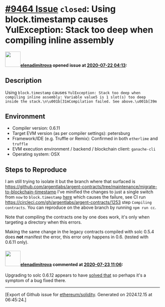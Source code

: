 # [\#9464 Issue](https://github.com/ethereum/solidity/issues/9464) `closed`: Using block.timestamp causes YulException: Stack too deep when compiling inline assembly

#### <img src="https://avatars.githubusercontent.com/u/703848?u=d11bd4aa8a069ebb196be76a660ec815f2f0cddc&v=4" width="50">[elenadimitrova](https://github.com/elenadimitrova) opened issue at [2020-07-22 04:13](https://github.com/ethereum/solidity/issues/9464):

## Description

Using `block.timestamp` causes `YulException: Stack too deep when compiling inline assembly: Variable value5 is 1 slot(s) too deep inside the stack.\n\u001b[31mCompilation failed. See above.\u001b[39m`

## Environment

- Compiler version: 0.6.11
- Target EVM version (as per compiler settings): petersburg
- Framework/IDE (e.g. Truffle or Remix): Confirmed in both `etherlime` and `truffle`
- EVM execution environment / backend / blockchain client: `ganache-cli`
- Operating system: OSX

## Steps to Reproduce
I am still trying to isolate it but the branch where that surfaced is https://github.com/argentlabs/argent-contracts/tree/maintenance/migrate-to-blockchain-timestamp I've minified the changes to just a single switch from `now` to `block.timestamp` [here](https://github.com/argentlabs/argent-contracts/pull/139/files#diff-252645bba53001a15e101c0e5845da2eR128) which causes the failure, see CI run https://circleci.com/gh/argentlabs/argent-contracts/1253 step `Compiling contracts`. You can reproduce on the above branch by running `npm run cc`.

Note that compiling the contracts one by one does work, it's only when targeting a directory when this errors.

Making the same change in the legacy contracts compiled with solc 0.5.4 does **not** manifest the error, this error only happens in 0.6. (tested with 0.6.11 only).

#### <img src="https://avatars.githubusercontent.com/u/703848?u=d11bd4aa8a069ebb196be76a660ec815f2f0cddc&v=4" width="50">[elenadimitrova](https://github.com/elenadimitrova) commented at [2020-07-23 11:06](https://github.com/ethereum/solidity/issues/9464#issuecomment-662946016):

Upgrading to solc 0.6.12 appears to have [solved that](https://circleci.com/gh/argentlabs/argent-contracts/1261) so perhaps it's a symptom of a bug fixed there.


-------------------------------------------------------------------------------



[Export of Github issue for [ethereum/solidity](https://github.com/ethereum/solidity). Generated on 2024.12.15 at 06:45:24.]
